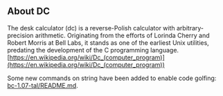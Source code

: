 
## About DC


The desk calculator (dc) is a reverse-Polish calculator with arbitrary-precision arithmetic. Originating from the efforts of Lorinda Cherry and Robert Morris at Bell Labs, it stands as one of the earliest Unix utilities, predating the development of the C programming language. [https://en.wikipedia.org/wiki/Dc_(computer_program)](https://en.wikipedia.org/wiki/Dc_(computer_program))

Some new commands on string have been added to enable code golfing: [bc-1.07-tal/README.md](bc-1.07-tal/README.md).